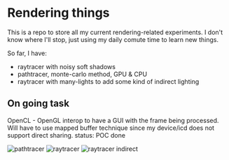 # Rendering things

This is a repo to store all my current rendering-related experiments.
I don't know where I'll stop, just using my daily comute time to learn new things. 

So far, I have:

- raytracer with noisy soft shadows
- pathtracer, monte-carlo method, GPU & CPU
- raytracer with many-lights to add some kind of indirect lighting

## On going task

OpenCL - OpenGL interop to have a GUI with the frame being processed.
Will have to use mapped buffer technique since my device/icd
does not support direct sharing.
status: POC done

![pathtracer](https://raw.githubusercontent.com/Keenuts/things-to-render-things/master/showcase/pathtracing.png "Pathtracer output (samples=512, depth=4)")
![raytracer](https://raw.githubusercontent.com/Keenuts/things-to-render-things/master/showcase/raytracer.png "simple raytracer, hard shadows")
![raytracer indirect](https://raw.githubusercontent.com/Keenuts/things-to-render-things/master/showcase/raytracer-manylights.png "Raytracer output with somekind of indirect lighting")

